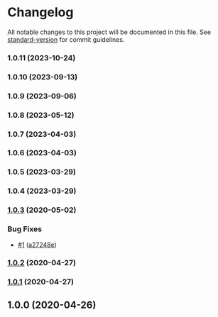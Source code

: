 # Changelog

All notable changes to this project will be documented in this file. See [standard-version](https://github.com/conventional-changelog/standard-version) for commit guidelines.

### 1.0.11 (2023-10-24)

### 1.0.10 (2023-09-13)

### 1.0.9 (2023-09-06)

### 1.0.8 (2023-05-12)

### 1.0.7 (2023-04-03)

### 1.0.6 (2023-04-03)

### 1.0.5 (2023-03-29)

### 1.0.4 (2023-03-29)

### [1.0.3](https://github.com/Kikobeats/localhost-url-regex/compare/v1.0.2...v1.0.3) (2020-05-02)


### Bug Fixes

* [#1](https://github.com/Kikobeats/localhost-url-regex/issues/1) ([a27248e](https://github.com/Kikobeats/localhost-url-regex/commit/a27248e7b93c951612559f6f9ac469a72e32edb4))

### [1.0.2](https://github.com/Kikobeats/localhost-url-regex/compare/v1.0.1...v1.0.2) (2020-04-27)

### [1.0.1](https://github.com/Kikobeats/localhost-url-regex/compare/v1.0.0...v1.0.1) (2020-04-27)

## 1.0.0 (2020-04-26)
